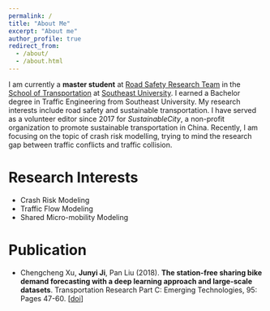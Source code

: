 ```yaml
---
permalink: /
title: "About Me"
excerpt: "About me"
author_profile: true
redirect_from: 
  - /about/
  - /about.html
---
```


I am currently a **master student** at [Road Safety Research Team](https://tc.seu.edu.cn/2019/0929/c25692a289881/page.htm) in the [School of Transportation](https://tc.seu.edu.cn/jt_en/) at [Southeast University](https://www.seu.edu.cn/english/main.htm). I earned a Bachelor degree in Traffic Engineering from Southeast University. My research interests include road safety and sustainable transportation. I have served as a volunteer editor since 2017 for *SustainableCity*, a non-profit organization to promote sustainable transportation in China. Recently, I am focusing on the topic of crash risk modelling, trying to mind the research gap between traffic conflicts and traffic collision.

Research Interests
======
* Crash Risk Modeling
* Traffic Flow Modeling
* Shared Micro-mobility Modeling

Publication
======
- Chengcheng Xu, **Junyi Ji**, Pan Liu (2018). **The station-free sharing bike demand forecasting with a deep learning approach and large-scale datasets**. Transportation Research Part C: Emerging Technologies, 95: Pages 47-60. [[doi](https://doi.org/10.1016/j.trc.2018.07.013)]
